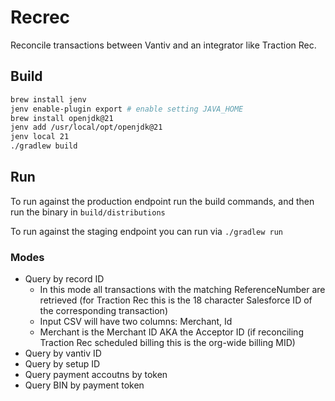 # Recrec

Reconcile transactions between Vantiv and an integrator like Traction Rec.

## Build

```bash
brew install jenv
jenv enable-plugin export # enable setting JAVA_HOME
brew install openjdk@21
jenv add /usr/local/opt/openjdk@21
jenv local 21
./gradlew build
```

## Run

To run against the production endpoint run the build commands, and then run the binary in `build/distributions`

To run against the staging endpoint you can run via `./gradlew run`

### Modes

* Query by record ID
    * In this mode all transactions with the matching ReferenceNumber are retrieved (for Traction Rec this is the 18 character Salesforce ID of the corresponding transaction)
    * Input CSV will have two columns: Merchant, Id
    * Merchant is the Merchant ID AKA the Acceptor ID (if reconciling Traction Rec scheduled billing this is the org-wide billing MID)
* Query by vantiv ID
* Query by setup ID
* Query payment accoutns by token
* Query BIN by payment token
